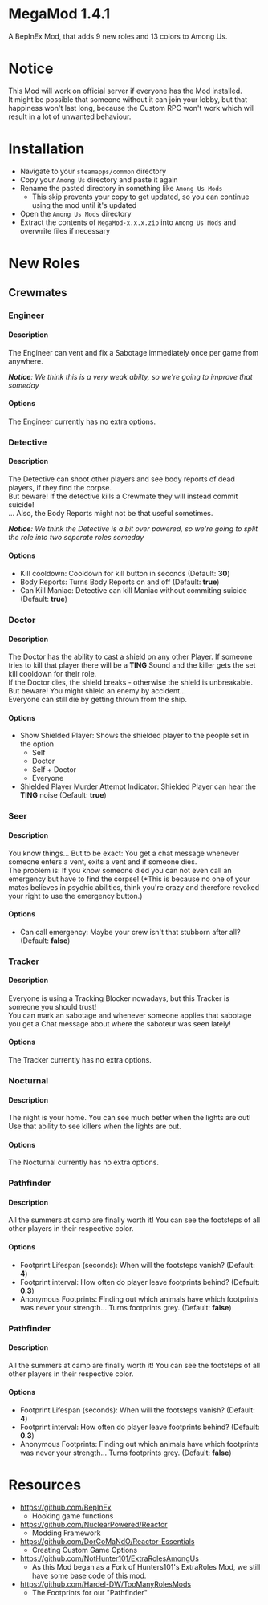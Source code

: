 # MegaMod 1.4.1
A BepInEx Mod, that adds 9 new roles and 13 colors to Among Us.

# Notice
This Mod will work on official server if everyone has the Mod installed.  
It might be possible that someone without it can join your lobby, but that happiness won't last long, because the Custom RPC won't work which will result in a lot of unwanted behaviour.

# Installation
- Navigate to your `steamapps/common` directory
- Copy your `Among Us` directory and paste it again
- Rename the pasted directory in something like `Among Us Mods`
  - This skip prevents your copy to get updated, so you can continue using the mod until it's updated
- Open the `Among Us Mods` directory
- Extract the contents of `MegaMod-x.x.x.zip` into `Among Us Mods` and overwrite files if necessary

# New Roles
## Crewmates
### Engineer
#### Description
The Engineer can vent and fix a Sabotage immediately once per game from anywhere.  

***Notice**: We think this is a very weak abilty, so we're going to improve that someday*
#### Options
The Engineer currently has no extra options.

### Detective
#### Description
The Detective can shoot other players and see body reports of dead players, if they find the corpse.  
But beware! If the detective kills a Crewmate they will instead commit suicide!  
... Also, the Body Reports might not be that useful sometimes.

***Notice**: We think the Detective is a bit over powered, so we're going to split the role into two seperate roles someday*
#### Options
- Kill cooldown: Cooldown for kill button in seconds (Default: **30**)
- Body Reports: Turns Body Reports on and off (Default: **true**)
- Can Kill Maniac: Detective can kill Maniac without commiting suicide (Default: **true**)

### Doctor
#### Description
The Doctor has the ability to cast a shield on any other Player. If someone tries to kill that player there will be a **TING** Sound and the killer gets the set kill cooldown for their role.  
If the Doctor dies, the shield breaks - otherwise the shield is unbreakable.  
But beware! You might shield an enemy by accident...  
Everyone can still die by getting thrown from the ship.

#### Options
- Show Shielded Player: Shows the shielded player to the people set in the option
  - Self
  - Doctor
  - Self + Doctor
  - Everyone
- Shielded Player Murder Attempt Indicator: Shielded Player can hear the **TING** noise (Default: **true**)

### Seer
#### Description
You know things... But to be exact: You get a chat message whenever someone enters a vent, exits a vent and if someone dies.  
The problem is: If you know someone died you can not even call an emergency but have to find the corpse!
(*This is because no one of your mates believes in psychic abilities, think you're crazy and therefore revoked your right to use the emergency button.)

#### Options
- Can call emergency: Maybe your crew isn't that stubborn after all? (Default: **false**)

### Tracker
#### Description
Everyone is using a Tracking Blocker nowadays, but this Tracker is someone you should trust!  
You can mark an sabotage and whenever someone applies that sabotage you get a Chat message about where the saboteur was seen lately! 

#### Options
The Tracker currently has no extra options.

### Nocturnal
#### Description
The night is your home. You can see much better when the lights are out! Use that ability to see killers when the lights are out.

#### Options
The Nocturnal currently has no extra options.

### Pathfinder
#### Description
All the summers at camp are finally worth it! You can see the footsteps of all other players in their respective color.

#### Options
- Footprint Lifespan (seconds): When will the footsteps vanish? (Default: **4**)
- Footprint interval: How often do player leave footprints behind? (Default: **0.3**)
- Anonymous Footprints: Finding out which animals have which footprints was never your strength... Turns footprints grey. (Default: **false**)

### Pathfinder
#### Description
All the summers at camp are finally worth it! You can see the footsteps of all other players in their respective color.

#### Options
- Footprint Lifespan (seconds): When will the footsteps vanish? (Default: **4**)
- Footprint interval: How often do player leave footprints behind? (Default: **0.3**)
- Anonymous Footprints: Finding out which animals have which footprints was never your strength... Turns footprints grey. (Default: **false**)

# Resources
- https://github.com/BepInEx
  - Hooking game functions
- https://github.com/NuclearPowered/Reactor
  - Modding Framework
- https://github.com/DorCoMaNdO/Reactor-Essentials
  - Creating Custom Game Options
- https://github.com/NotHunter101/ExtraRolesAmongUs
  - As this Mod began as a Fork of Hunters101's ExtraRoles Mod, we still have some base code of this mod.
- https://github.com/Hardel-DW/TooManyRolesMods
  - The Footprints for our "Pathfinder"
